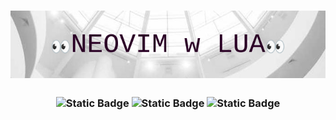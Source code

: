 <h1 align="center">
	<img src="assets/banner.png" alt="Logo">
  <br/>
</h1>
<h3 align="center">
<img alt="Static Badge" src="https://img.shields.io/badge/nerd_factor-60/100-blue">
<img alt="Static Badge" src="https://img.shields.io/badge/hair_lost-some-yellow">
<img alt="Static Badge" src="https://img.shields.io/badge/spirits-high-green">
</h3>

